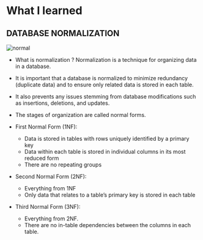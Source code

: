 # What I learned 


## DATABASE NORMALIZATION

![normal](https://res.cloudinary.com/practicaldev/image/fetch/s--rDPLIrdR--/c_imagga_scale,f_auto,fl_progressive,h_420,q_auto,w_1000/https://cdn.filestackcontent.com/SGIy2EgRQN4f28VaUYBS)


* What is normalization ?
Normalization is a technique for organizing data in a database.


* It is important that a database is normalized to minimize redundancy (duplicate data) and to ensure only related data is stored in each table.

* It also prevents any issues stemming from database modifications such as insertions, deletions, and updates.
* The stages of organization are called normal forms.



* First Normal Form (1NF):
    - Data is stored in tables with rows uniquely identified by a primary key
    - Data within each table is stored in individual columns in its most reduced form
    - There are no repeating groups


* Second Normal Form (2NF):
    - Everything from 1NF
    - Only data that relates to a table’s primary key is stored in each table

* Third Normal Form (3NF):
    - Everything from 2NF.
    - There are no in-table dependencies between the columns in each table.




